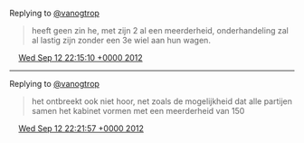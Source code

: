 Replying to [@vanogtrop](https://twitter.com/therealvanog/status/246007700704604160)

> heeft geen zin he, met zijn 2 al een meerderheid, onderhandeling zal al lastig zijn zonder een 3e wiel aan hun wagen\.

<img src="../../media/tweet.ico" width="12" /> [Wed Sep 12 22:15:10 +0000 2012](https://twitter.com/DromerDenker/status/246009081695977474)

----

Replying to [@vanogtrop](https://twitter.com/therealvanog/status/246009468414988288)

> het ontbreekt ook niet hoor, net zoals de mogelijkheid dat alle partijen samen het kabinet vormen met een meerderheid van 150

<img src="../../media/tweet.ico" width="12" /> [Wed Sep 12 22:21:57 +0000 2012](https://twitter.com/DromerDenker/status/246010787888504832)